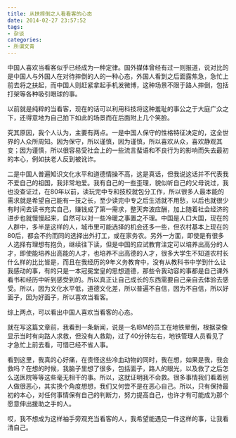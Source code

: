```yaml
---
title: 从扶摔倒之人看看客的心态
date: 2014-02-27 23:57:52
tags:
- 杂谈
categories:
- 所谓文青
---
```


中国人喜欢当看客似乎已经成为一种定律。国外媒体曾经有过一则报道，说对比的是中国人与外国人在对待摔倒的人的一种心态，外国人看到之后面露焦急，急忙上前去将之扶起，而中国人则赶紧拿起手机发微博，这种场景不限于路人摔倒，包括打架等各种吸引眼球的事。  

<!-- more -->
以前就是纯粹的当看客，现在的话可以利用科技将这种羞耻的事公之于大庭广众之下，还得意地为自己拍下如此的场景而在后面附上几个笑脸。  

究其原因，我个人认为，主要有两点。一是中国人保守的性格特征决定的，这全世界的人众所周知。因为保守，所以谨慎，因为谨慎，所以喜欢从众，喜欢静观其变；因为谨慎，所以很容易受社会上的一些流言蜚语和不良行为的影响而失去最初的本心，例如扶老人反到被讹诈。  

二是中国人普遍知识文化水平和道德情操不高，这是真话，但我说这话并不代表我不爱自己的祖国，我非常地爱。我有自己的一些歪理，貌似听自己的父母说过，我也没查证过，在80年以前，读玩完中专和技校就包分工作，所以很多人最本能的需求就是希望自己能有一技之长，至少读完中专之后生活就不用愁，以后也就很少有时间去读书充实自己，赚钱成了第一需求，整天奔波应酬，加上随着社会经济的进步也就慢慢起来，自然可以对一些冷暖之事置之不理。中国是人口大国，现在的人群中，多半是这样的人，城市里可能选择的机会还多一些，但农村基本上现在的80后，都会不约而同的选择出外打工，或在家务农。另外一方面，即使是有很多人选择有理想有抱负，继续往下读，但是中国的应试教育注定可以培养出高分的人才，即使能培养出高能的人才，也培养不出高德的人才，很多大学生不知道农村长什么样的比比皆是，而且在我经历的9年义务教育中，没有从教科书中学到什么让我感动的事，有的只是一本冠冕堂皇的思想道德，那些令我动容的事都是自己课外看书和经历中听到感受到的。所以真正让自己成长的东西需要自己亲自去体验去感受。所以，因为文化水平低，道德文化差，所以普遍不自信，因为不自信，所以好面子，因为好面子，所以喜欢当看客。  

综上两点，可以看出中国人喜欢当看客的心态。  

就在写这篇文章前，我看到一条新闻，说是一名IBM的员工在地铁晕倒，根据录像显示当时有向路人求救，但没有人救助，过了40分钟左右，地铁管理人员看见了才急忙上前去看，可惜已经不省人事。  

看到这里，我真的心好痛，在责怪这些冷血动物的同时，我在想，如果是我，我会救吗？在想的时候，我脑子里想了很多，包括面子，路人的眼光，以及救了之后怎么送医院等等这些毫无相干的事。所以，这就证明我不会救。很多事情我们看着别人做很恶心，其实换个角度想想，我们又何尝不是在恶心自己。所以，只有保持最初的本心，对任何事情保有自己的判断力，努力提高自己，也许才有可能成为那个愿意伸出援助之手的人。  

哎，我不想成为这样袖手旁观充当看客的人，我希望能遇见一件这样的事，让我看清自己。  